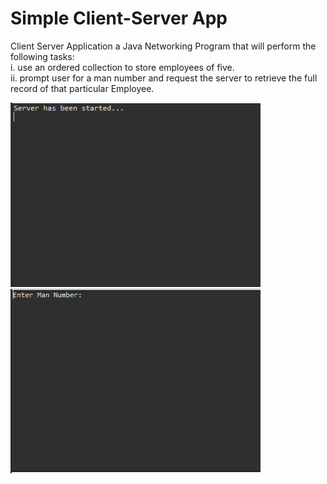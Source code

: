 # Simple Client-Server App

Client Server Application a Java Networking Program that will perform the following tasks: <br>
i. use an ordered collection to store employees of five.  <br>
ii. prompt user for a man number and request the server to retrieve the full record of that particular Employee. <br>

<p float="left">
  <img src="start_server.PNG" alt="Start Server Screenshot" width="400" />
  <img src="start_client.PNG" alt="Start Client Screenshot" width="400" height="295" />
</p>
